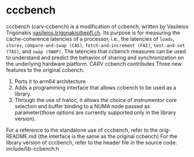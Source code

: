 cccbench
=======

cccbench (carv-ccbench) is a modification of ccbench, written by Vasileios Trigonakis <vasileios.trigonakis@epfl.ch>. Its purpose is for measuring the cache-coherence latencies of a processor, i.e., the latencies of `loads`, `stores`, `compare-and-swap (CAS)`, `fetch-and-increment (FAI)`, `test-and-set (TAS)`, and `swap (SWAP)`. The latencies that ccbench measures can be used to understand and predict the behavior of sharing and synchronization on the underlying hardware platform. CARV ccbench contributes Three new features to the original ccbench.

1. Ports it to arm64 architecture
2. Adds a programming interface that allows ccbench to be used as a library.
3. Through the use of hwloc, it allows the choice of instrumentor core selection and buffer binding to a NUMA node passed as parameter(those options are currently supported only in the library version).

For a reference to the standalone use of cccbench, refer to the orig-README.md (the interface is the same as the original ccbench)
For the library version of cccbench, refer to the header file in the source code: include/lib-ccbench.h 


